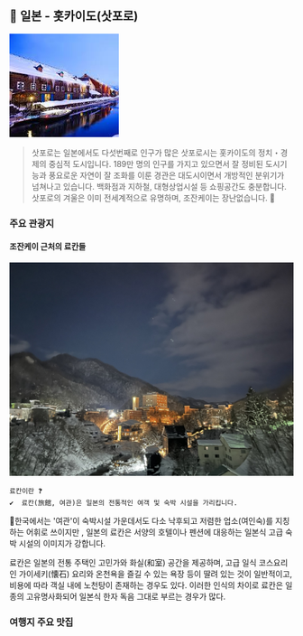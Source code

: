 ## 📍 일본 - 홋카이도(삿포로)

![홋카이도사진](../image/김범규1번.jpg)
  
 >삿포로는 일본에서도 다섯번째로 인구가 많은 삿포로시는 홋카이도의 정치・경제의 중심적 도시입니다. 189만 명의 인구를 가지고 있으면서 잘 정비된 도시기능과 풍요로운 자연이 잘 조화를 이룬 경관은 대도시이면서 개방적인 분위기가 넘쳐나고 있습니다. 백화점과 지하철, 대형상업시설 등 쇼핑공간도 충분합니다. 삿포로의 겨울은 이미 전세계적으로 유명하며, 조잔케이는 장난없습니다.
  🎿
  ###  주요 관광지 
   
  #### 조잔케이 근처의 료칸들
  ![하나모미지](../image/김범규2번.jpg)
    
    료칸이란 ❓   
    ✔  료칸(旅館, 여관)은 일본의 전통적인 여객 및 숙박 시설을 가리킵니다.

🚩한국에서는 '여관'이 숙박시설 가운데서도 다소 낙후되고 저렴한 업소(여인숙)를 지칭하는 어휘로 쓰이지만 , 일본의 료칸은 서양의 호텔이나 펜션에 대응하는 일본식 고급 숙박 시설의 이미지가 강합니다. 

료칸은 일본의 전통 주택인 고민가와 화실(和室) 공간을 제공하며, 고급 일식 코스요리인 가이세키(懐石) 요리와 온천욕을 즐길 수 있는 욕장 등이 딸려 있는 것이 일반적이고, 비용에 따라 객실 내에 노천탕이 존재하는 경우도 있다. 이러한 인식의 차이로 료칸은 일종의 고유명사화되어 일본식 한자 독음 그대로 부르는 경우가 많다.

   ### 여행지 주요 맛집

   #### 
  

   
  